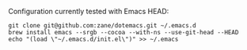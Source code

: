 Configuration currently tested with Emacs HEAD:

    git clone git@github.com:zane/dotemacs.git ~/.emacs.d
    brew install emacs --srgb --cocoa --with-ns --use-git-head --HEAD
    echo "(load \"~/.emacs.d/init.el\")" >> ~/.emacs
